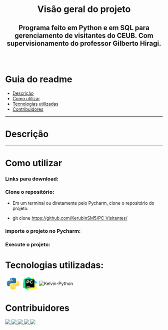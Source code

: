 
  <h1 align="center">Visão geral do projeto</h2>

  <h2><p align="center">
    Programa feito em Python e em SQL para gerenciamento de visitantes do CEUB. Com supervisionamento do professor Gilberto Hiragi.
    <br>
    </p>
</p>

<br>

# Guia do readme
- [Descrição](#descrição)
- [Como utilizar](#como-utilizar)
- [Tecnologias utilizadas](#tecnologias-utilizadas)
- [Contribuidores](#contribuidores)

<hr>

# Descrição

<!-- realizar uma descrição detalhada do projeto -->

<hr>

# Como utilizar

### Links para download: 

### Clone o repositório:

* Em um terminal ou diretamente pelo Pycharm, clone o repositório do projeto:

* git clone https://github.com/KerubinSM5/PC_Visitantes/
### importe o projeto no Pycharm:

### Execute o projeto:


# Tecnologias utilizadas:

<div style="display: inline_block">
  <img align="center" alt="Kelvin-Python" height="45" width="50" src="https://raw.githubusercontent.com/devicons/devicon/master/icons/python/python-original.svg">
  <img align="center" alt="Kelvin-Python" height="45" width="50" src="https://raw.githubusercontent.com/devicons/devicon/master/icons/pycharm/pycharm-original.svg">
  <img align="center" alt="Kelvin-Python" height="45" width="50" src="https://cdn.jsdelivr.net/gh/devicons/devicon@latest/icons/mysql/mysql-original-wordmark.svg" />
          

# Contribuidores

<a href="https://github.com/KerubinSM5/PC_Visitantes/graphs/contributors">
  <img src="https://contrib.rocks/image?repo=KerubinSM5/PC_Visitantes" />
</a>
<a href="https://github.com/Roddie118/Roddie118/graphs/contributors">
  <img src="https://contrib.rocks/image?repo=Roddie118/Roddie118" />
</a>
<a href="https://github.com/julianomorais-cs/cs-projects/graphs/contributors">
  <img src="https://contrib.rocks/image?repo=julianomorais-cs/cs-projects" />
</a>
<a href="https://github.com/lucas-fmp/lucas-fmp/graphs/contributors">
  <img src="https://contrib.rocks/image?repo=lucas-fmp/lucas-fmp" />
</a>
<a href="https://github.com/JoaoAdelson/Progresso-em-Python/graphs/contributors">
  <img src="https://contrib.rocks/image?repo=JoaoAdelson/Progresso-em-Python" />
</a>
